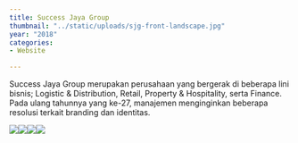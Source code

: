 ```yaml
---
title: Success Jaya Group
thumbnail: "../static/uploads/sjg-front-landscape.jpg"
year: "2018"
categories:
- Website

---
```

Success Jaya Group merupakan perusahaan yang bergerak di beberapa lini bisnis; Logistic & Distribution, Retail, Property & Hospitality, serta Finance. Pada ulang tahunnya yang ke-27, manajemen menginginkan beberapa resolusi terkait branding dan identitas.

![](https://i0.wp.com/sasono.web.id/wp-content/uploads/2018/12/sjg-home.png)![](https://i1.wp.com/sasono.web.id/wp-content/uploads/2018/12/sjg-tablet-phone.png)![](https://i1.wp.com/sasono.web.id/wp-content/uploads/2018/12/sjg-about.png)![](https://i1.wp.com/sasono.web.id/wp-content/uploads/2018/12/sjg-pages.png)